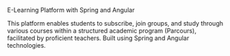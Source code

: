 E-Learning Platform with Spring and Angular

This platform enables students to subscribe, join groups, and study through various courses within a structured academic program (Parcours), facilitated by proficient teachers. Built using Spring and Angular technologies.

